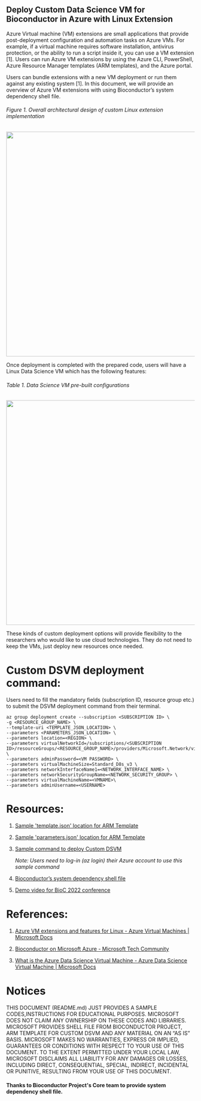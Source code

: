 ## Deploy Custom Data Science VM for Bioconductor in Azure with Linux Extension

Azure Virtual machine (VM) extensions are small applications that provide post-deployment configuration and automation tasks on Azure VMs. For example, if a virtual machine requires software installation, antivirus protection, or the ability to run a script inside it, you can use a VM extension [1]. Users can run Azure VM extensions by using the Azure CLI, PowerShell, Azure Resource Manager templates (ARM templates), and the Azure portal. 

Users can bundle extensions with a new VM deployment or run them against any existing system [1]. In this document, we will provide an overview of Azure VM extensions with using Bioconductor’s system dependency shell file.  

###### Figure 1. Overall architectural design of custom Linux extension implementation

<img src="https://github.com/microsoft/genomicsnotebook/blob/main/docs/bioc_arch_1.JPG" width="600" />

Once deployment is completed with the prepared code, users will have a Linux Data Science VM which has the following features: 

###### Table 1. Data Science VM pre-built configurations

<img src="https://github.com/microsoft/genomicsnotebook/blob/main/docs/bioc_arch_2.JPG" width="600" />

These kinds of custom deployment options will provide flexibility to the researchers who would like to use cloud technologies. They do not need to keep the VMs, just deploy new resources once needed.

# Custom DSVM deployment command: 

Users need to fill the mandatory fields (subscription ID, resource group etc.) to submit the DSVM deployment command from their terminal.

```az login \
az group deployment create --subscription <SUBSCRIPTION ID> \
-g <RESOURCE_GROUP_NAME> \
--template-uri <TEMPLATE_JSON_LOCATION> \
--parameters <PARAMETERS_JSON_LOCATION> \
--parameters location=<REGION> \
--parameters virtualNetworkId=/subscriptions/<SUBSCRIPTION ID>/resourceGroups/<RESOURCE_GROUP_NAME>/providers/Microsoft.Network/virtualNetworks/<RESOURCE_GROUP_NAME> \
--parameters adminPassword=<VM PASSWORD> \
--parameters virtualMachineSize=Standard_D8s_v3 \
--parameters networkInterfaceName1=<NETWORK_INTERFACE_NAME> \
--parameters networkSecurityGroupName=<NETWORK_SECURITY_GROUP> \
--parameters virtualMachineName=<VMNAME>\
--parameters adminUsername=<USERNAME>
```

# Resources:

1.	[Sample 'template.json'  location for ARM Template](https://datasettoaexample.blob.core.windows.net/publicsample/template.json)
2.	[Sample 'parameters.json' location for ARM Template](https://datasettoaexample.blob.core.windows.net/publicsample/parameters.json)
3.	[Sample command to deploy Custom DSVM](https://datasettoaexample.blob.core.windows.net/publicsample/deployment_command.txt)
  
    _Note: Users need to log-in (az login) their Azure account to use this sample command_
  
4.	[Bioconductor’s system dependency shell file](https://github.com/Bioconductor/bioconductor_docker/blob/master/bioc_scripts/install_bioc_sysdeps.sh)

5. [Demo video for BioC 2022 conference](https://datasettoaexample.blob.core.windows.net/publicsample/record_bioc_22_erdal_cosgun.mp4)

# References:
1.	[Azure VM extensions and features for Linux - Azure Virtual Machines | Microsoft Docs](https://docs.microsoft.com/en-us/azure/virtual-machines/extensions/features-linux)

2.	[Bioconductor on Microsoft Azure - Microsoft Tech Community](https://techcommunity.microsoft.com/t5/healthcare-and-life-sciences/bioconductor-on-microsoft-azure/ba-p/3101837)

3.	[What is the Azure Data Science Virtual Machine - Azure Data Science Virtual Machine | Microsoft Docs](https://docs.microsoft.com/en-us/azure/machine-learning/data-science-virtual-machine/overview)

# Notices
THIS DOCUMENT (README.md) JUST PROVIDES A SAMPLE CODES,INSTRUCTIONS FOR EDUCATIONAL PURPOSES. MICROSOFT DOES NOT CLAIM ANY OWNERSHIP ON THESE CODES AND LIBRARIES. MICROSOFT PROVIDES SHELL FILE FROM BIOCONDUCTOR PROJECT, ARM TEMPLATE FOR CUSTOM DSVM AND ANY MATERIAL ON AN “AS IS” BASIS. MICROSOFT MAKES NO WARRANTIES, EXPRESS OR IMPLIED, GUARANTEES OR CONDITIONS WITH RESPECT TO YOUR USE OF THIS DOCUMENT. TO THE EXTENT PERMITTED UNDER YOUR LOCAL LAW, MICROSOFT DISCLAIMS ALL LIABILITY FOR ANY DAMAGES OR LOSSES, INCLUDING DIRECT, CONSEQUENTIAL, SPECIAL, INDIRECT, INCIDENTAL OR PUNITIVE, RESULTING FROM YOUR USE OF THIS DOCUMENT.

#### Thanks to Bioconductor Project's Core team to provide system dependency shell file.
